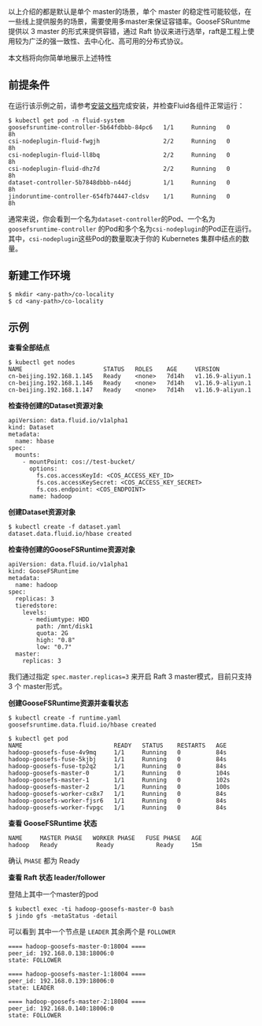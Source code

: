 以上介绍的都是默认是单个 master的场景，单个 master 的稳定性可能较低，在一些线上提供服务的场景，需要使用多master来保证容错率。GooseFSRuntme 提供以 3 master 的形式来提供容错，通过 Raft 协议来进行选举，raft是工程上使用较为广泛的强一致性、去中心化、高可用的分布式协议。


本文档将向你简单地展示上述特性
## 前提条件


在运行该示例之前，请参考[安装文档](https://yuque.antfin.com/frank.wt/userguide/install.md)完成安装，并检查Fluid各组件正常运行：


```shell
$ kubectl get pod -n fluid-system
goosefsruntime-controller-5b64fdbbb-84pc6   1/1     Running   0          8h
csi-nodeplugin-fluid-fwgjh                  2/2     Running   0          8h
csi-nodeplugin-fluid-ll8bq                  2/2     Running   0          8h
csi-nodeplugin-fluid-dhz7d                  2/2     Running   0          8h
dataset-controller-5b7848dbbb-n44dj         1/1     Running   0          8h
jindoruntime-controller-654fb74447-cldsv    1/1     Running   0          8h
```


通常来说，你会看到一个名为`dataset-controller`的Pod、一个名为 `goosefsruntime-controller` 的Pod和多个名为`csi-nodeplugin`的Pod正在运行。其中，`csi-nodeplugin`这些Pod的数量取决于你的 Kubernetes 集群中结点的数量。
## 新建工作环境


```shell
$ mkdir <any-path>/co-locality
$ cd <any-path>/co-locality
```
## 示例


**查看全部结点**


```shell
$ kubectl get nodes
NAME                       STATUS   ROLES    AGE     VERSION
cn-beijing.192.168.1.145   Ready    <none>   7d14h   v1.16.9-aliyun.1
cn-beijing.192.168.1.146   Ready    <none>   7d14h   v1.16.9-aliyun.1
cn-beijing.192.168.1.147   Ready    <none>   7d14h   v1.16.9-aliyun.1
```


**检查待创建的Dataset资源对象**


```shell
apiVersion: data.fluid.io/v1alpha1
kind: Dataset
metadata:
  name: hbase
spec:
  mounts:
    - mountPoint: cos://test-bucket/
      options:
        fs.cos.accessKeyId: <COS_ACCESS_KEY_ID>
        fs.cos.accessKeySecret: <COS_ACCESS_KEY_SECRET>
        fs.cos.endpoint: <COS_ENDPOINT> 
      name: hadoop
```


**创建Dataset资源对象**


```shell
$ kubectl create -f dataset.yaml
dataset.data.fluid.io/hbase created
```


**检查待创建的GooseFSRuntime资源对象**


```shell
apiVersion: data.fluid.io/v1alpha1
kind: GooseFSRuntime
metadata:
  name: hadoop
spec:
  replicas: 3
  tieredstore:
    levels:
      - mediumtype: HDD
        path: /mnt/disk1
        quota: 2G
        high: "0.8"
        low: "0.7"
  master:
    replicas: 3
```


我们通过指定 `spec.master.replicas=3` 来开启 Raft 3 master模式，目前只支持 3 个 master形式。

**创建GooseFSRuntime资源并查看状态**


```shell
$ kubectl create -f runtime.yaml
goosefsruntime.data.fluid.io/hbase created

$ kubectl get pod
NAME                          READY   STATUS    RESTARTS   AGE
hadoop-goosefs-fuse-4v9mq     1/1     Running   0          84s
hadoop-goosefs-fuse-5kjbj     1/1     Running   0          84s
hadoop-goosefs-fuse-tp2q2     1/1     Running   0          84s
hadoop-goosefs-master-0       1/1     Running   0          104s
hadoop-goosefs-master-1       1/1     Running   0          102s
hadoop-goosefs-master-2       1/1     Running   0          100s
hadoop-goosefs-worker-cx8x7   1/1     Running   0          84s
hadoop-goosefs-worker-fjsr6   1/1     Running   0          84s
hadoop-goosefs-worker-fvpgc   1/1     Running   0          84s
```


**查看 GooseFSRuntime 状态**
**​**

```shell
NAME     MASTER PHASE   WORKER PHASE   FUSE PHASE   AGE
hadoop   Ready           Ready            Ready     15m
```


确认 `PHASE` 都为 Ready


**查看 Raft 状态 leader/follower**
**​**

登陆上其中一个master的pod
**​**

```shell
$ kubectl exec -ti hadoop-goosefs-master-0 bash
$ jindo gfs -metaStatus -detail
```


可以看到 其中一个节点是 `LEADER` 其余两个是 `FOLLOWER` 
```shell
==== hadoop-goosefs-master-0:18004 ====
peer_id: 192.168.0.138:18006:0
state: FOLLOWER

==== hadoop-goosefs-master-1:18004 ====
peer_id: 192.168.0.139:18006:0
state: LEADER

==== hadoop-goosefs-master-2:18004 ====
peer_id: 192.168.0.140:18006:0
state: FOLLOWER
```